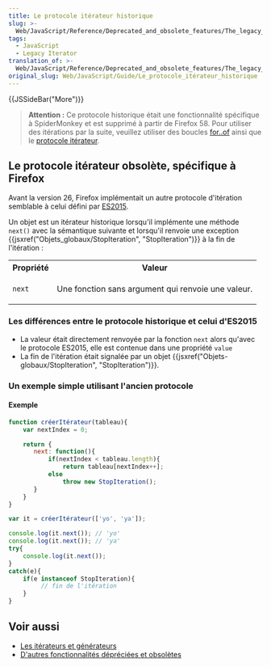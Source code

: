 ```yaml
---
title: Le protocole itérateur historique
slug: >-
  Web/JavaScript/Reference/Deprecated_and_obsolete_features/The_legacy_Iterator_protocol
tags:
  - JavaScript
  - Legacy Iterator
translation_of: >-
  Web/JavaScript/Reference/Deprecated_and_obsolete_features/The_legacy_Iterator_protocol
original_slug: Web/JavaScript/Guide/Le_protocole_itérateur_historique
---
```

{{JSSideBar("More")}}

> **Attention :** Ce protocole historique était une fonctionnalité spécifique à SpiderMonkey et est supprimé à partir de Firefox 58. Pour utiliser des itérations par la suite, veuillez utiliser des boucles [for..of](/fr/docs/Web/JavaScript/Reference/Instructions/for...of) ainsi que le [protocole itérateur](/fr/docs/Web/JavaScript/Guide/Le_protocole_iterator).

## Le protocole itérateur obsolète, spécifique à Firefox

Avant la version 26, Firefox implémentait un autre protocole d'itération semblable à celui défini par [ES2015](/fr/docs/Web/JavaScript/Guide/Le_protocole_iterator).

Un objet est un itérateur historique lorsqu'il implémente une méthode `next()` avec la sémantique suivante et lorsqu'il renvoie une exception {{jsxref("Objets_globaux/StopIteration", "StopIteration")}} à la fin de l'itération :

<table class="standard-table">
  <tbody>
    <tr>
      <th scope="col">Propriété</th>
      <th scope="col">Valeur</th>
    </tr>
    <tr>
      <td><code>next</code></td>
      <td><p>Une fonction sans argument qui renvoie une valeur.</p></td>
    </tr>
  </tbody>
</table>

### Les différences entre le protocole historique et celui d'ES2015

- La valeur était directement renvoyée par la fonction `next` alors qu'avec le protocole ES2015, elle est contenue dans une propriété `value`
- La fin de l'itération était signalée par un objet {{jsxref("Objets-globaux/StopIteration", "StopIteration")}}.

### Un exemple simple utilisant l'ancien protocole

#### Exemple

```js
function créerItérateur(tableau){
    var nextIndex = 0;

    return {
       next: function(){
           if(nextIndex < tableau.length){
               return tableau[nextIndex++];
           else
               throw new StopIteration();
       }
    }
}

var it = créerItérateur(['yo', 'ya']);

console.log(it.next()); // 'yo'
console.log(it.next()); // 'ya'
try{
    console.log(it.next());
}
catch(e){
    if(e instanceof StopIteration){
         // fin de l'itération
    }
}
```

## Voir aussi

- [Les itérateurs et générateurs](/fr/docs/Web/JavaScript/Guide/iterateurs_et_generateurs)
- [D'autres fonctionnalités dépréciées et obsolètes](/fr/docs/JavaScript/Reference/Annexes/Fonctionnalités_dépréciées)
